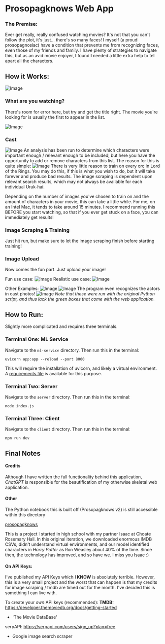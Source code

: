 # Prosopagknows Web App

### The Premise:
Ever get really, really confused watching movies? It's not that you can't follow the plot, it's just... there's so many faces! I myself (a proud prosopagnosiac) have a condition that prevents me from recognizing faces, even those of my friends and family. I have plenty of strategies to navigate this, but as an avid movie enjoyer, I found I needed a little extra help to tell apart all the characters. 

## How it Works:
![Image](./readme_images/search.png)

### What are you watching?
There's room for error here, but try and get the title right. The movie you're looking for is usually the first to appear in the list.

![Image](./readme_images/search_results.png)

### Cast
![Image](./readme_images/cast.png)
An analysis has been run to determine which characters were important enough / relevant enough to be included, but here you have the opportunity to add or remove characters from this list. The reason for this is quite simple:
![Image](./readme_images/uruk-hai.png)
There is very little reason to train on every orc in Lord of the Rings. You may do this, if this is what you wish to do, but it will take forever and produce bad results. The image scraping is dependent upon relevant search results, which may not always be available for each individual Uruk-hai.


Depending on the number of images you've chosen to train on and the amount of characters in your movie, this can take a little while. For me, on an Intel Mac, it tends to take around 15 minutes. I recommend running this BEFORE you start watching, so that if you ever get stuck on a face, you can immediately get results!

### Image Scraping & Training
Just hit run, but make sure to let the image scraping finish before starting training!

### Image Upload
Now comes the fun part. Just upload your image!

Fun use case:
![Image](./readme_images/dune1.png)
Realistic use case:
![Image](./readme_images/dune2.png)

Other Examples:
![Image](./readme_images/SinnersPoster.png)
![Image](./readme_images/council_of_elrond.png)
The program even recognizes the actors in cast photos!
![Image](./readme_images/lotr_cast.png)
*Note that these were run with the original Python script, and thus lack the green boxes that come with the web application.*

## How to Run:

Slightly more complicated and requires three terminals.

### Terminal One: ML Service
Navigate to the `ml-service` directory. Then run this in the terminal:
```shell
uvicorn app:app --reload --port 8000
```
This will require the installation of uvicorn, and likely a virtual environment. A [requirements file](./requirements.txt) is available for this purpose.

### Terminal Two: Server
Navigate to the `server` directory. Then run this in the terminal:
```shell
node index.js
```

### Terminal Three: Client
Navigate to the `client` directory. Then run this in the terminal:
```shell
npm run dev
```

## Final Notes

#### Credits
Although I have written the full functionality behind this application, *ChatGPT* is responsible for the beautification of my otherwise skeletal web application.

#### Other
The Python notebook this is built off (Prosopagknows v2) is still accessible within this directory 

[prosopagknows](prosopagknows.ipynb)

This is a project I started in high school with my partner Isaac at Choate Rosemary Hall. In this original iteration, we downloaded enormous IMDB CSVs, didn't understand virtual environments, and our model identified characters in *Harry Potter* as Ron Weasley about 40% of the time. Since then, the technology has improved, and so have we. I miss you Isaac :)

#### On API Keys:
I've published my API Keys which **I KNOW** is absolutely terrible. However, this is a very small project and the worst that can happen is that my credits for image scraping / tmdb are timed out for the month. I've decided this is something I can live with.

To create your *own* API keys (recommended):
**TMDB:** https://developer.themoviedb.org/docs/getting-started
- 'The Movie DataBase'

serpAPI: https://serpapi.com/users/sign_up?plan=free
- Google image search scraper